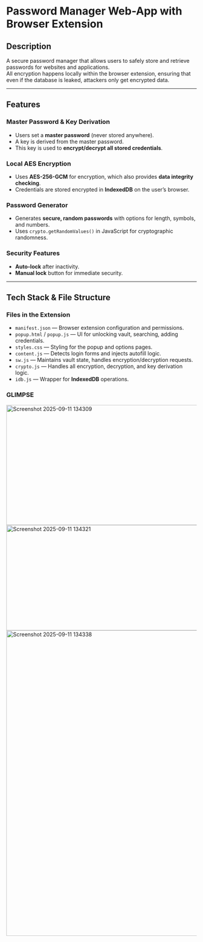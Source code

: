 # Password Manager Web-App with Browser Extension

## Description
A secure password manager that allows users to safely store and retrieve passwords for websites and applications.  
All encryption happens locally within the browser extension, ensuring that even if the database is leaked, attackers only get encrypted data.  

---

## Features

### Master Password & Key Derivation
- Users set a **master password** (never stored anywhere).
- A key is derived from the master password.
- This key is used to **encrypt/decrypt all stored credentials**.

### Local AES Encryption
- Uses **AES-256-GCM** for encryption, which also provides **data integrity checking**.
- Credentials are stored encrypted in **IndexedDB** on the user’s browser.

### Password Generator
- Generates **secure, random passwords** with options for length, symbols, and numbers.
- Uses `crypto.getRandomValues()` in JavaScript for cryptographic randomness.

### Security Features
- **Auto-lock** after inactivity.
- **Manual lock** button for immediate security.

---

## Tech Stack & File Structure

### Files in the Extension
- `manifest.json` — Browser extension configuration and permissions.
- `popup.html` / `popup.js` — UI for unlocking vault, searching, adding credentials.
- `styles.css` — Styling for the popup and options pages.
- `content.js` — Detects login forms and injects autofill logic.
-  `sw.js` — Maintains vault state, handles encryption/decryption requests.
- `crypto.js` — Handles all encryption, decryption, and key derivation logic.
- `idb.js` — Wrapper for **IndexedDB** operations.

### GLIMPSE 
<img width="523" height="318" alt="Screenshot 2025-09-11 134309" src="https://github.com/user-attachments/assets/0b5524da-8918-41ba-ad7e-963a792f6417" />


<img width="607" height="279" alt="Screenshot 2025-09-11 134321" src="https://github.com/user-attachments/assets/325d9467-ba8e-49b6-bea5-cdad25ae9d92" />


<img width="566" height="809" alt="Screenshot 2025-09-11 134338" src="https://github.com/user-attachments/assets/1fb82417-0f97-435b-8dd8-bf0d89ab988c" />
